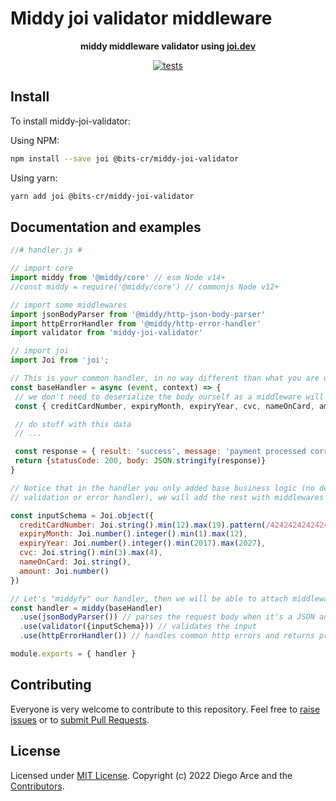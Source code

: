 # Middy joi validator middleware

<div align="center">
  <p><strong>middy middleware validator using <a href="https://joi.dev/">joi.dev</a></strong></p>
</div>

<div align="center">
  <p>
    <a href="https://github.com/bits-cr/middy-joi-validator/actions/workflows/tests.yml">
      <img src="https://github.com/bits-cr/middy-joi-validator/actions/workflows/tests.yml/badge.svg" alt="tests" style="max-width:100%;">
    </a>
  </p>
</div>

## Install

To install middy-joi-validator:

Using NPM:
```bash
npm install --save joi @bits-cr/middy-joi-validator
```

Using yarn:
```bash
yarn add joi @bits-cr/middy-joi-validator
```

## Documentation and examples
```javascript
//# handler.js #

// import core
import middy from '@middy/core' // esm Node v14+
//const middy = require('@middy/core') // commonjs Node v12+

// import some middlewares
import jsonBodyParser from '@middy/http-json-body-parser'
import httpErrorHandler from '@middy/http-error-handler'
import validator from 'middy-joi-validator'

// import joi
import Joi from 'joi';

// This is your common handler, in no way different than what you are used to doing every day in AWS Lambda
const baseHandler = async (event, context) => {
 // we don't need to deserialize the body ourself as a middleware will be used to do that
 const { creditCardNumber, expiryMonth, expiryYear, cvc, nameOnCard, amount } = event.body

 // do stuff with this data
 // ...

 const response = { result: 'success', message: 'payment processed correctly'}
 return {statusCode: 200, body: JSON.stringify(response)}
}

// Notice that in the handler you only added base business logic (no deserialization,
// validation or error handler), we will add the rest with middlewares

const inputSchema = Joi.object({
  creditCardNumber: Joi.string().min(12).max(19).pattern(/4242424242424242/).required(),
  expiryMonth: Joi.number().integer().min(1).max(12),
  expiryYear: Joi.number().integer().min(2017).max(2027),
  cvc: Joi.string().min(3).max(4),
  nameOnCard: Joi.string(),
  amount: Joi.number()
})

// Let's "middyfy" our handler, then we will be able to attach middlewares to it
const handler = middy(baseHandler)
  .use(jsonBodyParser()) // parses the request body when it's a JSON and converts it to an object
  .use(validator({inputSchema})) // validates the input
  .use(httpErrorHandler()) // handles common http errors and returns proper responses

module.exports = { handler }
```


## Contributing

Everyone is very welcome to contribute to this repository. Feel free to [raise issues](https://github.com/bits-cr/middy-joi-validator/issues) or to [submit Pull Requests](https://github.com/bits-cr/middy-joi-validator/pulls).


## License

Licensed under [MIT License](LICENSE). Copyright (c) 2022 Diego Arce and the [Contributors](https://github.com/bits-cr/middy-joi-validator/graphs/contributors).
